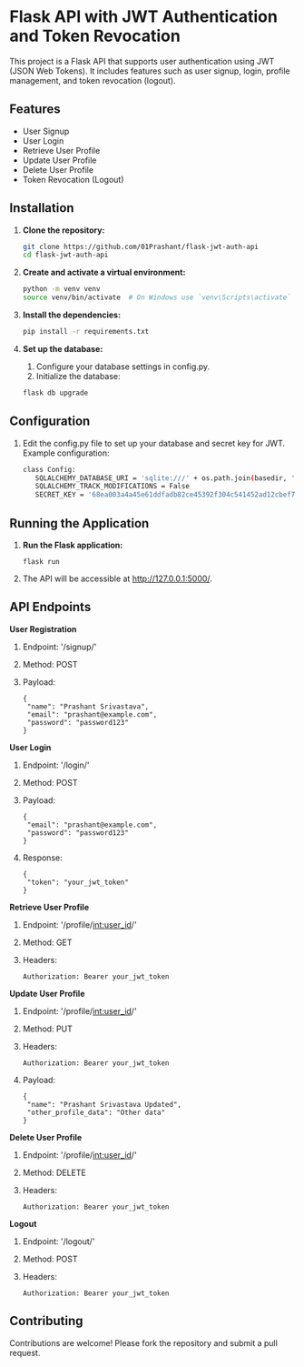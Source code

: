 # Flask API with JWT Authentication and Token Revocation

This project is a Flask API that supports user authentication using JWT (JSON Web Tokens). It includes features such as user signup, login, profile management, and token revocation (logout).

## Features

- User Signup
- User Login
- Retrieve User Profile
- Update User Profile
- Delete User Profile
- Token Revocation (Logout)

## Installation

1. **Clone the repository:**

   ```sh
   git clone https://github.com/01Prashant/flask-jwt-auth-api
   cd flask-jwt-auth-api

2. **Create and activate a virtual environment:**

   ```sh
   python -m venv venv
   source venv/bin/activate  # On Windows use `venv\Scripts\activate`

3. **Install the dependencies:**

   ```sh
   pip install -r requirements.txt

4. **Set up the database:**
   1. Configure your database settings in config.py.
   2. Initialize the database:

   ```sh
   flask db upgrade

## Configuration

1. Edit the config.py file to set up your database and secret key for JWT. Example configuration:

   ```sh
   class Config:
      SQLALCHEMY_DATABASE_URI = 'sqlite:///' + os.path.join(basedir, 'app.db')
      SQLALCHEMY_TRACK_MODIFICATIONS = False
      SECRET_KEY = '68ea003a4a45e61ddfadb82ce45392f304c541452ad12cbef77d6982e2d698de'

## Running the Application

1. **Run the Flask application:**

   ```shflask run
   flask run

2. The API will be accessible at http://127.0.0.1:5000/.

## API Endpoints

**User Registration**

1. Endpoint: '/signup/'
2. Method: POST
3. Payload:

   ```shflask run
   {
    "name": "Prashant Srivastava",
    "email": "prashant@example.com",
    "password": "password123"
   }

**User Login**

1. Endpoint: '/login/'
2. Method: POST
3. Payload:

   ```shflask run
   {
    "email": "prashant@example.com",
    "password": "password123"
   }

4. Response:

   ```shflask run
   {
    "token": "your_jwt_token"
   }

**Retrieve User Profile**

1. Endpoint: '/profile/<int:user_id>/'
2. Method: GET
3. Headers:

   ```shflask run
   Authorization: Bearer your_jwt_token

**Update User Profile**

1. Endpoint: '/profile/<int:user_id>/'
2. Method: PUT
3. Headers:

   ```shflask run
   Authorization: Bearer your_jwt_token

4. Payload:

   ```shflask run
   {
    "name": "Prashant Srivastava Updated",
    "other_profile_data": "Other data"
   }

**Delete User Profile**

1. Endpoint: '/profile/<int:user_id>/'
2. Method: DELETE
3. Headers:

   ```shflask run
   Authorization: Bearer your_jwt_token

**Logout**

1. Endpoint: '/logout/'
2. Method: POST
3. Headers:

   ```shflask run
   Authorization: Bearer your_jwt_token

## Contributing

Contributions are welcome! Please fork the repository and submit a pull request.
